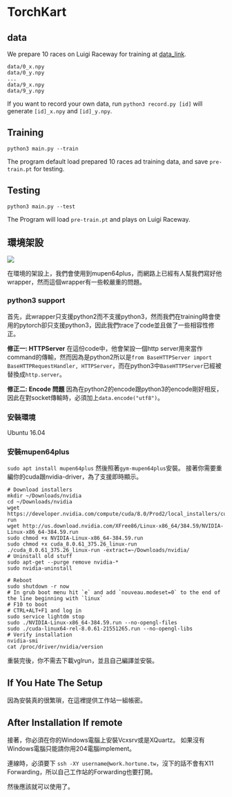 # TorchKart

data
----
We prepare 10 races on Luigi Raceway for training at [data_link](work.hortune.tw:8000/60_data).
```
data/0_x.npy
data/0_y.npy
...
data/9_x.npy
data/9_y.npy
```
If you want to record your own data, run ```python3 record.py [id]``` will generate ```[id]_x.npy``` and ```[id]_y.npy```.

Training
----
```
python3 main.py --train
```
The program default load prepared 10 races ad training data, and save ```pre-train.pt``` for testing.

Testing
----
```
python3 main.py --test
```
The Program will load ```pre-train.pt``` and plays on Luigi Raceway.

## 環境架設
![](https://i.imgur.com/vp1qTXY.jpg)

在環境的架設上，我們會使用到mupen64plus，而網路上已經有人幫我們寫好他wrapper，然而這個wrapper有一些較嚴重的問題。

### python3 support
首先，此wrapper只支援python2而不支援python3，然而我們在training時會使用的pytorch卻只支援python3，因此我們trace了code並且做了一些相容性修正。

**修正一: HTTPServer**
在這份code中，他會架設一個http server用來當作command的傳輸，然而因為是python2所以是`from BaseHTTPServer import BaseHTTPRequestHandler, HTTPServer`，而在python3中`BaseHTTPServer`已經被替換成`http.server`。

**修正二: Encode 問題**
因為在python2的encode跟python3的encode剛好相反，因此在對socket傳輸時，必須加上`data.encode("utf8")`。

### 安裝環境
Ubuntu 16.04

### 安裝mupen64plus
`sudo apt install mupen64plus`
然後照著`gym-mupen64plus`安裝。
接著你需要重編你的cuda跟nvidia-driver，為了支援即時顯示。

```
# Download installers
mkdir ~/Downloads/nvidia
cd ~/Downloads/nvidia
wget https://developer.nvidia.com/compute/cuda/8.0/Prod2/local_installers/cuda_8.0.61_375.26_linux-run
wget http://us.download.nvidia.com/XFree86/Linux-x86_64/384.59/NVIDIA-Linux-x86_64-384.59.run
sudo chmod +x NVIDIA-Linux-x86_64-384.59.run
sudo chmod +x cuda_8.0.61_375.26_linux-run
./cuda_8.0.61_375.26_linux-run -extract=~/Downloads/nvidia/
# Uninstall old stuff
sudo apt-get --purge remove nvidia-*
sudo nvidia-uninstall

# Reboot
sudo shutdown -r now
# In grub boot menu hit `e` and add `nouveau.modeset=0` to the end of the line beginning with `linux`
# F10 to boot
# CTRL+ALT+F1 and log in
sudo service lightdm stop
sudo ./NVIDIA-Linux-x86_64-384.59.run --no-opengl-files
sudo ./cuda-linux64-rel-8.0.61-21551265.run --no-opengl-libs
# Verify installation
nvidia-smi
cat /proc/driver/nvidia/version
```

重裝完後，你不需去下載vglrun，並且自己編譯並安裝。

## If You Hate The Setup
因為安裝真的很繁瑣，在這裡提供工作站一組帳密。

## After Installation If remote
接著，你必須在你的Windows電腦上安裝Vcxsrv或是XQuartz。
如果沒有Windows電腦只能請你用204電腦implement。

連線時，必須要下 `ssh -XY username@work.hortune.tw`，沒下的話不會有X11 Forwarding，所以自己工作站的Forwarding也要打開。

然後應該就可以使用了。

